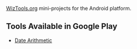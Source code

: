 [WizTools.org](http://wiztools.org/) mini-projects for the Android platform.

## Tools Available in Google Play ##

  * [Date Arithmetic](https://play.google.com/store/apps/details?id=org.wiztools.datearithmetic)